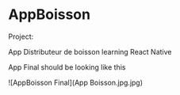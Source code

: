 # AppBoisson
Project:

App Distributeur de boisson 
learning React Native

App Final should be looking like this 

![AppBoisson Final](App Boisson.jpg.jpg)